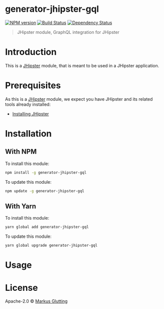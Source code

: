 # generator-jhipster-gql

[![NPM version][npm-image]][npm-url] [![Build Status][github-actions-image]][github-actions-url] [![Dependency Status][daviddm-image]][daviddm-url]

> JHipster module, GraphQL integration for JHipster

# Introduction

This is a [JHipster](https://www.jhipster.tech/) module, that is meant to be used in a JHipster application.

# Prerequisites

As this is a [JHipster](https://www.jhipster.tech/) module, we expect you have JHipster and its related tools already installed:

- [Installing JHipster](https://www.jhipster.tech/installation/)

# Installation

## With NPM

To install this module:

```bash
npm install -g generator-jhipster-gql
```

To update this module:

```bash
npm update -g generator-jhipster-gql
```

## With Yarn

To install this module:

```bash
yarn global add generator-jhipster-gql
```

To update this module:

```bash
yarn global upgrade generator-jhipster-gql
```

# Usage

# License

Apache-2.0 © [Markus Glutting](https://glutting.net)

[npm-image]: https://img.shields.io/npm/v/generator-jhipster-gql.svg
[npm-url]: https://npmjs.org/package/generator-jhipster-gql
[github-actions-image]: https://github.com/glutengo/generator-jhipster-gql/workflows/Build/badge.svg
[github-actions-url]: https://github.com/glutengo/generator-jhipster-gql/actions
[daviddm-image]: https://david-dm.org/glutengo/generator-jhipster-gql.svg?theme=shields.io
[daviddm-url]: https://david-dm.org/glutengo/generator-jhipster-gql
